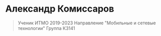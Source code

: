 # Александр Комиссаров
 >Ученик ИТМО 2019-2023
 Направление "Мобильные и сетевые технологии"
 Группа К3141
 


